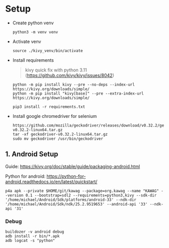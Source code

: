 # Setup

* Create python venv
    ```
    python3 -m venv venv
    ```

* Activate venv
    ```
    source ./kivy_venv/bin/activate
    ```

* Install requirements
    > kivy quick fix with python 3.11 (https://github.com/kivy/kivy/issues/8042)

    ```
    python -m pip install kivy --pre --no-deps --index-url https://kivy.org/downloads/simple/
    python -m pip install "kivy[base]" --pre --extra-index-url https://kivy.org/downloads/simple/
    ```

    ```
    pip3 install -r requirements.txt
    ```

* Install google chromedriver for selenium
    ```
    https://github.com/mozilla/geckodriver/releases/download/v0.32.2/geckodriver-v0.32.2-linux64.tar.gz
    tar -xf geckodriver-v0.32.2-linux64.tar.gz
    sudo mv geckodriver /usr/bin/geckodriver
    ```
## 1. Android Setup

Guide:
https://kivy.org/doc/stable/guide/packaging-android.html

Python for android: 
https://python-for-android.readthedocs.io/en/latest/quickstart/

```
p4a apk --private $HOME/git/kawag --package=org.kawag --name "KAWAG" --version 0.1 --bootstrap=sdl2 --requirements=python3,kivy --sdk-dir '/home/michael/Android/Sdk/platforms/android-33' --ndk-dir '/home/michael/Android/Sdk/ndk/25.2.9519653' --android-api '33' --ndk-api '31'
```

### Debug

```
buildozer -v android debug
adb install -r bin/*.apk
adb logcat -s "python"
```